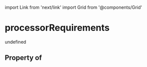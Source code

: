import Link from 'next/link'
import Grid from '@components/Grid'

# processorRequirements

undefined

## Property of



